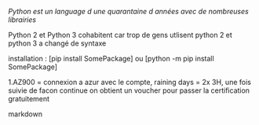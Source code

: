 *Python est un language d une quarantaine d années
avec de nombreuses librairies*

Python 2 et Python 3 cohabitent car trop de gens utlisent python 2 et python 3 a changé de syntaxe

installation : [pip install SomePackage] ou [python -m pip install SomePackage]

1.AZ900 = connexion a azur avec le compte, raining days = 2x 3H, une fois suivie de facon continue on obtient un voucher pour passer la certification gratuitement

markdown